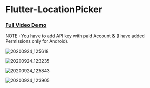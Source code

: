 # Flutter-LocationPicker

### [Full Video Demo](https://drive.google.com/file/d/1SvbgUer8KLrG2KM_eLNnITzRAoMSnhOb/view?usp=sharing)


NOTE : You have to add API key with paid Account & (I have added Permissions only for Android).


![20200924_125618](https://user-images.githubusercontent.com/69294119/94114746-6605d900-fe66-11ea-85f7-86294a2b2c9e.gif)

![20200924_123235](https://user-images.githubusercontent.com/69294119/94114764-6a31f680-fe66-11ea-8da0-35df9f24d2cd.gif)

![20200924_125843](https://user-images.githubusercontent.com/69294119/94114775-6dc57d80-fe66-11ea-8a5f-04d690e917f5.gif)

![20200924_123905](https://user-images.githubusercontent.com/69294119/94114781-7027d780-fe66-11ea-85dc-02d2269e6a49.gif)

